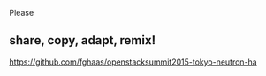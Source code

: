 <!-- .slide: data-background="images/by-sa.svg" data-background-size="contain" -->
Please
## share, copy, adapt, remix!
https://github.com/fghaas/openstacksummit2015-tokyo-neutron-ha
